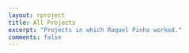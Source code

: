 ```yaml
---
layout: rproject
title: All Projects
excerpt: "Projects in which Raquel Pinho worked."
comments: false
---
```

